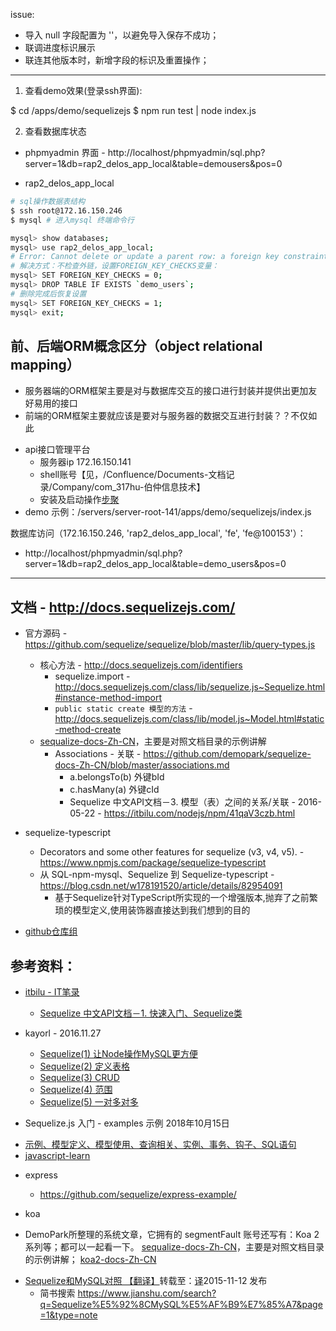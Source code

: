 issue:

- 导入 null 字段配置为 ''，以避免导入保存不成功；
- 联调进度标识展示
- 联连其他版本时，新增字段的标识及重置操作；

***


1. 查看demo效果(登录ssh界面):

  $ cd /apps/demo/sequelizejs
  $ npm run test | node index.js

2. 查看数据库状态

- phpmyadmin 界面 - http://localhost/phpmyadmin/sql.php?server=1&db=rap2_delos_app_local&table=demousers&pos=0

- rap2_delos_app_local

```bash
# sql操作数据表结构
$ ssh root@172.16.150.246
$ mysql # 进入mysql 终端命令行

mysql> show databases;
mysql> use rap2_delos_app_local;
# Error: Cannot delete or update a parent row: a foreign key constraint fails
# 解决方式：不检查外链，设置FOREIGN_KEY_CHECKS变量：
mysql> SET FOREIGN_KEY_CHECKS = 0;
mysql> DROP TABLE IF EXISTS `demo_users`;
# 删除完成后恢复设置
mysql> SET FOREIGN_KEY_CHECKS = 1;
mysql> exit;

```


## 前、后端ORM概念区分（object relational mapping）

* 服务器端的ORM框架主要是对与数据库交互的接口进行封装并提供出更加友好易用的接口
* 前端的ORM框架主要就应该是要对与服务器的数据交互进行封装？？不仅如此

- api接口管理平台
  * 服务器ip 172.16.150.141
  * shell账号【见，/Confluence/Documents-文档记录/Company/com_317hu-伯仲信息技术】
  * 安装及启动操作[步聚](http://noonteam.com/pages/viewpage.action?pageId=884812)
- demo 示例：/servers/server-root-141/apps/demo/sequelizejs/index.js

数据库访问（172.16.150.246, 'rap2_delos_app_local', 'fe', 'fe@100153'）：
  - http://localhost/phpmyadmin/sql.php?server=1&db=rap2_delos_app_local&table=demo_users&pos=0


***

## 文档 - http://docs.sequelizejs.com/

- 官方源码 - https://github.com/sequelize/sequelize/blob/master/lib/query-types.js
  - 核心方法 - http://docs.sequelizejs.com/identifiers
    * sequelize.import - http://docs.sequelizejs.com/class/lib/sequelize.js~Sequelize.html#instance-method-import
    * `public static create 模型的方法` - http://docs.sequelizejs.com/class/lib/model.js~Model.html#static-method-create
  - [sequalize-docs-Zh-CN](https://github.com/demopark/sequelize-docs-Zh-CN)，主要是对照文档目录的示例讲解
    - Associations - 关联 - https://github.com/demopark/sequelize-docs-Zh-CN/blob/master/associations.md
      * a.belongsTo(b) 外键bId
      * c.hasMany(a) 外键cId
      * Sequelize 中文API文档－3. 模型（表）之间的关系/关联 - 2016-05-22 - https://itbilu.com/nodejs/npm/41qaV3czb.html

- sequelize-typescript
  * Decorators and some other features for sequelize (v3, v4, v5). - https://www.npmjs.com/package/sequelize-typescript
  * 从 SQL-npm-mysql、Sequelize 到 Sequelize-typescript - https://blog.csdn.net/w178191520/article/details/82954091
    - 基于Sequelize针对TypeScript所实现的一个增强版本,抛弃了之前繁琐的模型定义,使用装饰器直接达到我们想到的目的

- [github仓库组](https://github.com/sequelize)

## 参考资料：

* [itbilu - IT笔录](https://itbilu.com/page-55.html)
  - [Sequelize 中文API文档－1. 快速入门、Sequelize类](https://itbilu.com/nodejs/npm/VkYIaRPz-.html#api-instance-import)

* kayorl - 2016.11.27
  - [Sequelize(1) 让Node操作MySQL更方便](https://www.jianshu.com/p/94d96df8d963)
  - [Sequelize(2) 定义表格](https://www.jianshu.com/p/a644e05503b0)
  - [Sequelize(3) CRUD](https://www.jianshu.com/p/8242b841de9d)
  - [Sequelize(4) 范围](https://www.jianshu.com/p/aa8eb5ac8d39)
  - [Sequelize(5) 一对多对多](https://www.jianshu.com/p/cda600a6c014)

* Sequelize.js 入门 - examples 示例 2018年10月15日
 - [示例、模型定义、模型使用、查询相关、实例、事务、钩子、SQL语句](https://blog.csdn.net/alex_my/article/details/83062458)
 - [javascript-learn](https://github.com/alex-my/javascript-learn/tree/master/sequelize)

* express
  - https://github.com/sequelize/express-example/

* koa
- DemoPark所整理的系统文章，它拥有的 segmentFault 账号还写有：Koa 2 系列等；都可以一起看一下。
  [sequalize-docs-Zh-CN](https://segmentfault.com/blog/demopark?page=2)，主要是对照文档目录的示例讲解；
  [koa2-docs-Zh-CN](https://github.com/demopark/koa-docs-Zh-CN)

* [Sequelize和MySQL对照 【翻译】](https://blog.csdn.net/yinkaihui/article/details/52038208)转载至：[译](https://segmentfault.com/a/1190000003987871#articleHeader9)2015-11-12 发布
  - 简书搜索 https://www.jianshu.com/search?q=Sequelize%E5%92%8CMySQL%E5%AF%B9%E7%85%A7&page=1&type=note
